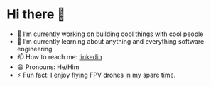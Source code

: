 # Hi there 👋

- 🔭 I’m currently working on building cool things with cool people
- 🌱 I’m currently learning about anything and everything software engineering
- 📫 How to reach me: [linkedin](https://www.linkedin.com/in/edward-a-lopez-ramos-222b3721b/)
- 😄 Pronouns: He/Him
- ⚡ Fun fact: I enjoy flying FPV drones in my spare time.

<!-- - 💬 Ask me about ... -->
